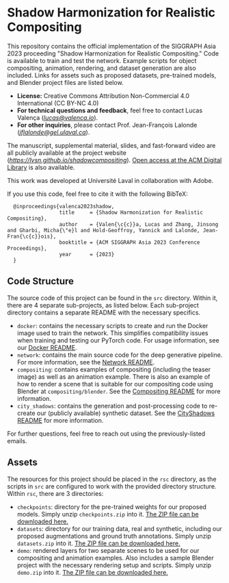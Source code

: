# Shadow Harmonization for Realistic Compositing
This repository contains the official implementation of the SIGGRAPH Asia 2023 proceeding "Shadow Harmonization for Realistic Compositing." Code is available to train and test the network. Example scripts for object compositing, animation, rendering, and dataset generation are also included. Links for assets such as proposed datasets, pre-trained models, and Blender project files are listed below.

- **License:** Creative Commons Attribution Non-Commercial 4.0 International  (CC BY-NC 4.0)
- **For technical questions and feedback**, feel free to contact Lucas Valença (*lucas@valenca.io*).
- **For other inquiries**, please contact Prof. Jean-François Lalonde (*jflalonde@gel.ulaval.ca*).

The manuscript, supplemental material, slides, and fast-forward video are all publicly available at the project website (*https://lvsn.github.io/shadowcompositing*). [Open access at the ACM Digital Library](https://dl.acm.org/doi/10.1145/3610548.3618227) is also available.

This work was developed at Université Laval in collaboration with Adobe.

If you use this code, feel free to cite it with the following BibTeX:
```
  @inproceedings{valenca2023shadow,
                 title     = {Shadow Harmonization for Realistic Compositing},
                 author    = {Valen{\c{c}}a, Lucas and Zhang, Jinsong and Gharbi, Micha{\"e}l and Hold-Geoffroy, Yannick and Lalonde, Jean-Fran{\c{c}}ois},
                 booktitle = {ACM SIGGRAPH Asia 2023 Conference Proceedings},
                 year      = {2023}
  }
```

## Code Structure
The source code of this project can be found in the `src` directory. Within it, there are 4 separate sub-projects, as listed below. Each sub-project directory contains a separate README with the necessary specifics.

 - `docker`: contains the necessary scripts to create and run the Docker image used to train the network. This simplifies compatibility issues when training and testing our PyTorch code. For usage information, see our [Docker README](https://github.com/lvsn/shadowcompositing/blob/main/src/docker/README.md).
 - `network`: contains the main source code for the deep generative pipeline. For more information, see the [Network README](https://github.com/lvsn/shadowcompositing/blob/main/src/network/README.md).
- `compositing`: contains examples of compositing (including the teaser image) as well as an animation example. There is also an example of how to render a scene that is suitable for our compositing code using Blender at `compositing/blender`. See the [Compositing README](https://github.com/lvsn/shadowcompositing/blob/main/src/compositing/README.md) for more information.
- `city_shadows`: contains the generation and post-processing code to re-create our (publicly available) synthetic dataset. See the [CityShadows README](https://github.com/lvsn/shadowcompositing/blob/main/src/city_shadows/README.md) for more information.

For further questions, feel free to reach out using the previously-listed emails.

## Assets
The resources for this project should be placed in the `rsc` directory, as the scripts in `src` are configured to work with the provided directory structure. Within `rsc`, there are 3 directories:

 - `checkpoints`: directory for the pre-trained weights for our proposed models. Simply unzip `checkpoints.zip` into it. [The ZIP file can be downloaded here.](https://hdrdb-public.s3.valeria.science/shadowcompositing/checkpoints.zip)
 - `datasets`: directory for our training data, real and synthetic, including our proposed augmentations and ground truth annotations. Simply unzip `datasets.zip` into it. [The ZIP file can be downloaded here.](https://hdrdb-public.s3.valeria.science/shadowcompositing/datasets.zip)
 - `demo`: rendered layers for two separate scenes to be used for our compositing and animation examples. Also includes a sample Blender project with the necessary rendering setup and scripts. Simply unzip `demo.zip` into it. [The ZIP file can be downloaded here.](https://hdrdb-public.s3.valeria.science/shadowcompositing/demo.zip)
